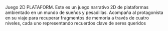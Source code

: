 Juego 2D PLATAFORM.
Este es un juego narrativo 2D de plataformas ambientado en un mundo de sueños y pesadillas. Acompaña al protagonista en su viaje para recuperar fragmentos de memoria a través de cuatro niveles, cada uno representando recuerdos clave de seres queridos
